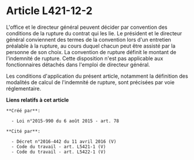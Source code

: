 # Article L421-12-2

L'office et le directeur général peuvent décider par convention des conditions de la rupture du contrat qui les lie. Le
président et le directeur général conviennent des termes de la convention lors d'un entretien préalable à la rupture, au
cours duquel chacun peut être assisté par la personne de son choix. La convention de rupture définit le montant de
l'indemnité de rupture. Cette disposition n'est pas applicable aux fonctionnaires détachés dans l'emploi de directeur
général.

Les conditions d'application du présent article, notamment la définition des modalités de calcul de l'indemnité de rupture,
sont précisées par voie réglementaire.

**Liens relatifs à cet article**

	**Créé par**:

	  - Loi n°2015-990 du 6 août 2015 - art. 78

	**Cité par**:

	  - Décret n°2016-442 du 11 avril 2016 (V)
	  - Code du travail - art. L5421-1 (V)
	  - Code du travail - art. L5422-1 (V)
